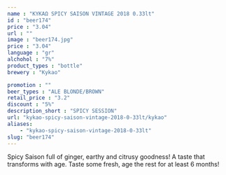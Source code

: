 ```yaml
---
name : "ΚΥΚΑΩ SPICY SAISON VINTAGE 2018 0.33lt"
id : "beer174"
price : "3.04"
url : ""
image : "beer174.jpg"
price : "3.04"
language : "gr"
alchohol : "7%"
product_types : "bottle"
brewery : "Kykao"

promotion : ""
beer_types : "ALE BLONDE/BROWN"
retail_price : "3.2"
discount : "5%"
description_short : "SPICY SESSION"
url: "kykao-spicy-saison-vintage-2018-0-33lt/kykao"
aliases: 
    - "kykao-spicy-saison-vintage-2018-0-33lt"
slug: "beer174"
---
```


Spicy Saison full of ginger, earthy and citrusy goodness! A taste that transforms with age. 
Taste some fresh, age the rest for at least 6 months!